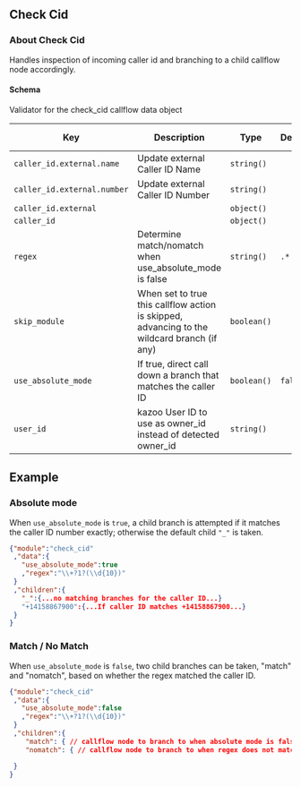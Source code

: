 ## Check Cid

### About Check Cid

Handles inspection of incoming caller id and branching to a child callflow node accordingly.

#### Schema

Validator for the check_cid callflow data object



Key | Description | Type | Default | Required | Support Level
--- | ----------- | ---- | ------- | -------- | -------------
`caller_id.external.name` | Update external Caller ID Name | `string()` |   | `false` |  
`caller_id.external.number` | Update external Caller ID Number | `string()` |   | `false` |  
`caller_id.external` |   | `object()` |   | `false` |  
`caller_id` |   | `object()` |   | `false` |  
`regex` | Determine match/nomatch when use_absolute_mode is false | `string()` | `.*` | `false` |  
`skip_module` | When set to true this callflow action is skipped, advancing to the wildcard branch (if any) | `boolean()` |   | `false` |  
`use_absolute_mode` | If true, direct call down a branch that matches the caller ID | `boolean()` | `false` | `false` |  
`user_id` | kazoo User ID to use as owner_id instead of detected owner_id | `string()` |   | `false` |  






## Example

### Absolute mode

When `use_absolute_mode` is `true`, a child branch is attempted if it matches the caller ID number exactly; otherwise the default child `"_"` is taken.

```json
{"module":"check_cid"
 ,"data":{
   "use_absolute_mode":true
   ,"regex":"\\+?1?(\\d{10})"
 }
 ,"children":{
   "_":{...no matching branches for the caller ID...}
   "+14158867900":{...If caller ID matches +14158867900...}
 }
}
```

### Match / No Match

When `use_absolute_mode` is `false`, two child branches can be taken, "match" and "nomatch", based on whether the regex matched the caller ID.

```json
{"module":"check_cid"
 ,"data":{
   "use_absolute_mode":false
   ,"regex":"\\+?1?(\\d{10})"
 }
 ,"children":{
    "match": { // callflow node to branch to when absolute mode is false and regex matches },
    "nomatch": { // callflow node to branch to when regex does not match or no child node defined for incoming caller id },

 }
}
```

